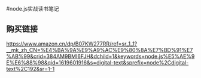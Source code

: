 #node.js实战读书笔记
## 购买链接 
https://www.amazon.cn/dp/B07KW277RR/ref=sr_1_1?__mk_zh_CN=%E4%BA%9A%E9%A9%AC%E9%80%8A%E7%BD%91%E7%AB%99&crid=384AM9BMI6FJH&dchild=1&keywords=node.js%E5%AE%9E%E6%88%98&qid=1619601916&s=digital-text&sprefix=node%2Cdigital-text%2C192&sr=1-1
